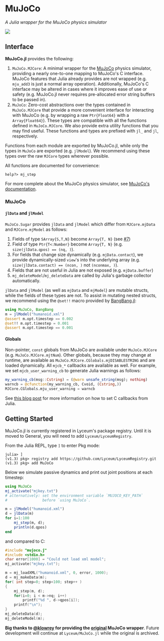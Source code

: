 # MuJoCo

*A Julia wrapper for the MuJoCo physics simulator*

![](https://github.com/Lyceum/MuJoCo.jl/workflows/CI/badge.svg)

## Interface

**MuJoCo.jl** provides the following:

1. `MuJoCo.MJCore`: A minimal wrapper for the [MuJoCo](http://mujoco.org/) physics simulator,
    providing a nearly one-to-one mapping to MuJoCo's C interface. MuJoCo features that Julia already
    provides are not wrapped (e.g. `mju_add3` is just a normal array operation). Additionally, MuJoCo's
    C interface may be altered in cases where it improves ease of use or safety (e.g. MuJoCo.jl never
    requires pre-allocated error string buffers to be passed in).
2. `MuJoCo`: Zero-cost abstractions over the types contained in `MuJoCo.MJCore` that
    provide a more convenient interface for interacting with MuJoCo (e.g. by wrapping a raw
   `Ptr{Float64}` with a `Array{Float64}`). These types are compatible with all the functions
   defined in `MuJoCo.MJCore`. We also provide extra utility functions that you may find useful. These functions and types are prefixed with `jl_` and `jl`, respectively.

Functions from each module are exported by MuJoCo.jl, while only the types in `MuJoCo` are exported (e.g. `jlModel`). We recommend using these types over the raw `MJCore` types wherever possible.

All functions are documented for convenience:
```
help?> mj_step
```

For more complete about the MuJoCo physics simulator, see [MuJoCo's documentation](http://www.mujoco.org/book).


### MuJoCo


#### `jlData` and `jlModel`

`MuJoCo.Sugar` provides `jlData` and `jlModel` which differ from `MJCore.mjData` and `MJCore.mjModel` as follows:

   1) Fields of type `SArray{S,T,N}` become `Array{T, N}` (see [#7](https://github.com/Lyceum/MuJoCo.jl/issues/7))
   2) Field of type `Ptr{T<:Number}` become `Array{T, N}` (e.g. `size(jlData.qpos) == (nq, )`).
   3) For fields that change size dynamically (e.g. `mjData.contact`), we provide
      dynamically-sized `view`'s into the underlying array (e.g. `size(jlData.contact) == (ncon, )` not `(nconmax, )`).
   4) Fields that are not useful in Julia are not exposed (e.g. `mjData.buffer`)
   5) `mj_deleteModel`/`mj_deleteData` are called by Julia's garbage collector automatically.

`jlData` and `jlModel` (as well as `mjData` and `mjModel`) are mutable structs, while the fields of these types are not. To assist in mutating nested structs, we recommend using the `@set!!` macro provided by [BangBang.jl](https://github.com/tkf/BangBang.jl):
```julia
using MuJoCo, BangBang
m = jlModel("humanoid.xml")
@assert m.opt.timestep == 0.002
@set!! m.opt.timestep = 0.001
@assert m.opt.timestep == 0.001
```

#### Globals

Non-pointer, `const` globals from MuJoCo are available under `MuJoCo.MJCore` (e.g. `MuJoCo.MJCore.mjtNum`). Other globals, because they may change at runtime, are available as `MuJoCo.MJCore.CGlobals.mjDISABLESTRING` and are loaded dynamically. All `mjcb_*` callbacks are available as well. For example, we set `mjcb_user_warning_cb` to generate Julia warnings as follows:
```julia
my_warning_cb(msg::Cstring) = (@warn unsafe_string(msg); nothing)
warncb = @cfunction(my_warning_cb, Cvoid, (Cstring,))
MJCore.CGlobals.mju_user_warning = warncb
```
See [this blog post](https://julialang.org/blog/2013/05/callback) for more information on how to set C callbacks from Julia.

## Getting Started
MuJoCo.jl is currently registered in Lyceum's package registry. Until it is moved to General, you will need to add `Lyceum/LyceumRegistry`.

From the Julia REPL, type `]` to enter Pkg mode:
```julia-repl
julia> ]
(v1.3) pkg> registry add https://github.com/Lyceum/LyceumRegistry.git
(v1.3) pkg> add MuJoCo
```

Below we simulate passive dynamics and print out joint positions
at each timestep:
```julia
using MuJoCo
mj_activate("mjkey.txt")
# alternatively: set the environment variable `MUJOCO_KEY_PATH`
#                before `using MuJoCo`.

m = jlModel("humanoid.xml")
d = jlData(m)
for i=1:100
    mj_step(m, d);
    println(d.qpos)
end
```

and compared to C:
```c
#include "mujoco.j"
#include <stdio.h>
char error[1000] = "Could not load xml model";
mj_activate("mjkey.txt");

m = mj_loadXML("humanoid.xml", 0, error, 1000);
d = mj_makeData(m);
for( int step=0; step<100; step++ )
{
    mj_step(m, d);
    for(i=0; i < m->nq; i++)
        printf("%d ", d->qpos[i]);
    printf("\n");
}
mj_deleteData(d);
mj_deleteModel(m);
```

**Big thanks to [@klowrey](https://github.com/klowrey) for providing the [original](https://github.com/klowrey/MuJoCo.jl) MuJoCo wrapper**. Future development will continue at `Lyceum/MuJoCo.jl` while the original is archived.
